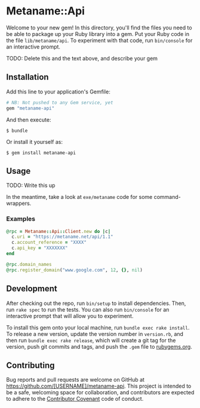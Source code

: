# Metaname::Api

Welcome to your new gem! In this directory, you'll find the files you need to be able to package up your Ruby library into a gem. Put your Ruby code in the file `lib/metaname/api`. To experiment with that code, run `bin/console` for an interactive prompt.

TODO: Delete this and the text above, and describe your gem

## Installation

Add this line to your application's Gemfile:

```ruby
# NB: Not pushed to any Gem service, yet
gem "metaname-api"
```

And then execute:

    $ bundle

Or install it yourself as:

    $ gem install metaname-api

## Usage

TODO: Write this up

In the meantime, take a look at `exe/metaname` code for some command-wrappers.

### Examples

```ruby
@rpc = Metaname::Api::Client.new do |c|
  c.uri = "https://metaname.net/api/1.1"
  c.account_reference = "XXXX"
  c.api_key = "XXXXXXX"
end

@rpc.domain_names
@rpc.register_domain("www.google.com", 12, {}, nil)
```

## Development

After checking out the repo, run `bin/setup` to install dependencies. Then, run `rake spec` to run the tests. You can also run `bin/console` for an interactive prompt that will allow you to experiment.

To install this gem onto your local machine, run `bundle exec rake install`. To release a new version, update the version number in `version.rb`, and then run `bundle exec rake release`, which will create a git tag for the version, push git commits and tags, and push the `.gem` file to [rubygems.org](https://rubygems.org).

## Contributing

Bug reports and pull requests are welcome on GitHub at https://github.com/[USERNAME]/metaname-api. This project is intended to be a safe, welcoming space for collaboration, and contributors are expected to adhere to the [Contributor Covenant](contributor-covenant.org) code of conduct.

